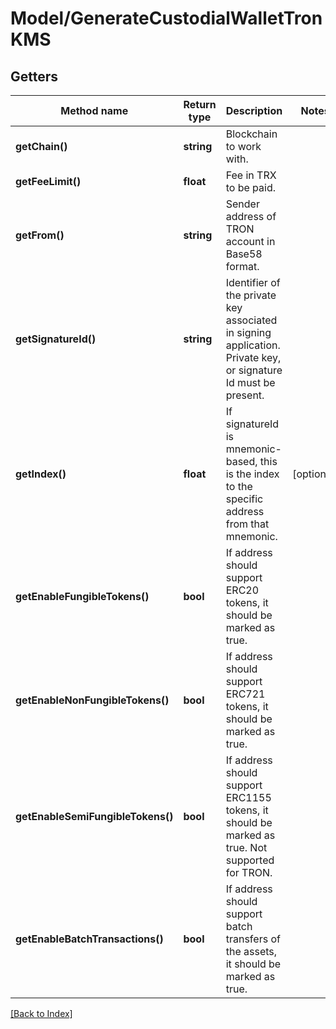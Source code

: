 # Model/GenerateCustodialWalletTronKMS

## Getters

Method name | Return type | Description | Notes
------------ | ------------- | ------------- | -------------
**getChain()** | **string** | Blockchain to work with. |
**getFeeLimit()** | **float** | Fee in TRX to be paid. |
**getFrom()** | **string** | Sender address of TRON account in Base58 format. |
**getSignatureId()** | **string** | Identifier of the private key associated in signing application. Private key, or signature Id must be present. |
**getIndex()** | **float** | If signatureId is mnemonic-based, this is the index to the specific address from that mnemonic. | [optional]
**getEnableFungibleTokens()** | **bool** | If address should support ERC20 tokens, it should be marked as true. |
**getEnableNonFungibleTokens()** | **bool** | If address should support ERC721 tokens, it should be marked as true. |
**getEnableSemiFungibleTokens()** | **bool** | If address should support ERC1155 tokens, it should be marked as true. Not supported for TRON. |
**getEnableBatchTransactions()** | **bool** | If address should support batch transfers of the assets, it should be marked as true. |

[[Back to Index]](../index.md)

